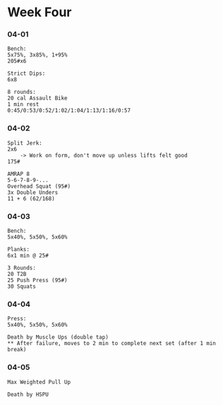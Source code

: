 # Week Four 

### 04-01
```
Bench:
5x75%, 3x85%, 1+95%
205#x6

Strict Dips:
6x8

8 rounds:
20 cal Assault Bike
1 min rest
0:45/0:53/0:52/1:02/1:04/1:13/1:16/0:57
```

### 04-02
```
Split Jerk:
2x6
    -> Work on form, don't move up unless lifts felt good
175#
    
AMRAP 8
5-6-7-8-9-...
Overhead Squat (95#)
3x Double Unders
11 + 6 (62/168)
```

### 04-03
```
Bench:
5x40%, 5x50%, 5x60%

Planks:
6x1 min @ 25#

3 Rounds:
20 T2B
25 Push Press (95#)
30 Squats
```

### 04-04
```
Press:
5x40%, 5x50%, 5x60%

Death by Muscle Ups (double tap)
** After failure, moves to 2 min to complete next set (after 1 min break)
```

### 04-05
```
Max Weighted Pull Up

Death by HSPU
```
